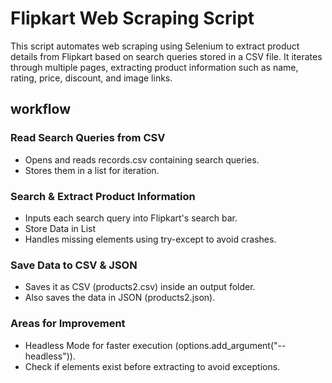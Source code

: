 # Flipkart Web Scraping Script
This script automates web scraping using Selenium to extract product details from Flipkart based on search queries stored in a CSV file. 
It iterates through multiple pages, extracting product information such as name, rating, price, discount, and image links.
## workflow
### Read Search Queries from CSV
- Opens and reads records.csv containing search queries.
- Stores them in a list for iteration.
### Search & Extract Product Information
- Inputs each search query into Flipkart's search bar.
- Store Data in List
- Handles missing elements using try-except to avoid crashes.
### Save Data to CSV & JSON
- Saves it as CSV (products2.csv) inside an output folder.
- Also saves the data in JSON (products2.json).
### Areas for Improvement
- Headless Mode for faster execution (options.add_argument("--headless")).
- Check if elements exist before extracting to avoid exceptions.
